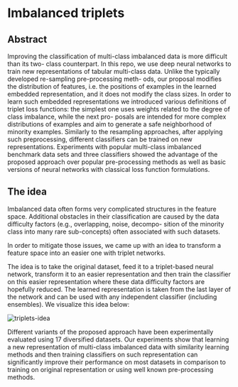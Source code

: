 # Imbalanced triplets

## Abstract
Improving the classification of multi-class imbalanced data is more difficult than its two-
class counterpart. In this repo, we use deep neural networks to train new representations of
tabular multi-class data. Unlike the typically developed re-sampling pre-processing meth-
ods, our proposal modifies the distribution of features, i.e. the positions of examples in the
learned embedded representation, and it does not modify the class sizes. In order to learn
such embedded representations we introduced various definitions of triplet loss functions:
the simplest one uses weights related to the degree of class imbalance, while the next pro-
posals are intended for more complex distributions of examples and aim to generate a safe
neighborhood of minority examples. Similarly to the resampling approaches, after applying
such preprocessing, different classifiers can be trained on new representations. Experiments
with popular multi-class imbalanced benchmark data sets and three classifiers showed the
advantage of the proposed approach over popular pre-processing methods as well as basic
versions of neural networks with classical loss function formulations.

## The idea
Imbalanced data often forms very complicated structures in the feature space. Additional obstacles
in their classification are caused by the data difficulty factors (e.g., overlapping, noise, decompo-
sition of the minority class into many rare sub-concepts) often associated with such datasets. 

In order to mitigate those issues, we came up with an idea to transform a feature space into
an easier one with triplet networks.

The idea is to take the original dataset, feed it to a triplet-based neural network, transform it
to an easier representation and then train the classifier on this easier representation where these
data difficulty factors are hopefully reduced. The learned representation is taken from the last
layer of the network and can be used with any independent classifier (including ensembles). We
visualize this idea below:

![triplets-idea](https://github.com/damian-horna/imbalanced_triplets/assets/26741353/c679448d-79e2-4781-ad77-9b847ddfae85)

Different variants of the proposed approach have been experimentally
evaluated using 17 diversified datasets. Our experiments show that learning a new representation
of multi-class imbalanced data with similarity learning methods and then training classifiers on
such representation can significantly improve their performance on most datasets in comparison to
training on original representation or using well known pre-processing methods.
